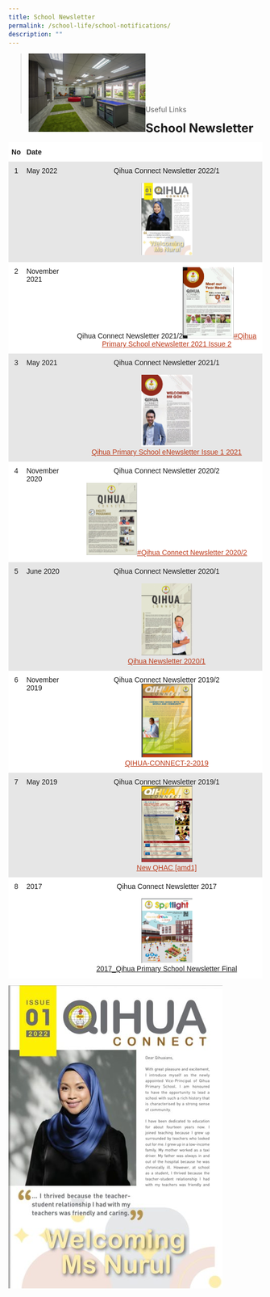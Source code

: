 ```yaml
---
title: School Newsletter
permalink: /school-life/school-notifications/
description: ""
---
```

><img src="/images/Useful%20Links/Picture-6-scaled.jpg"  
     style="width:50%"
			align="left"><br><br><br><br><br><br>
>Useful Links

**<font size=5>School Newsletter</font>**

<table style="border-collapse:collapse;border-spacing:0" class="tg"><thead><tr><th style="background-color:#FFF;border-color:#ffffff;border-style:solid;border-width:1px;font-family:Arial, sans-serif;font-size:14px;font-weight:bold;overflow:hidden;padding:10px 5px;text-align:left;vertical-align:top;word-break:normal"><span style="font-weight:bold">No</span></th><th style="background-color:#FFF;border-color:#ffffff;border-style:solid;border-width:1px;font-family:Arial, sans-serif;font-size:14px;font-weight:bold;overflow:hidden;padding:10px 5px;text-align:left;vertical-align:top;word-break:normal"><span style="font-weight:bold">Date</span></th><th style="background-color:#FFF;border-color:#ffffff;border-style:solid;border-width:1px;font-family:Arial, sans-serif;font-size:14px;font-weight:normal;overflow:hidden;padding:10px 5px;text-align:left;vertical-align:middle;word-break:normal"></th></tr></thead><tbody><tr><td style="background-color:#E6E6E6;border-color:#e6e6e6;border-style:solid;border-width:1px;font-family:Arial, sans-serif;font-size:14px;overflow:hidden;padding:10px 5px;text-align:center;vertical-align:top;word-break:normal">1</td><td style="background-color:#E6E6E6;border-color:#e6e6e6;border-style:solid;border-width:1px;font-family:Arial, sans-serif;font-size:14px;overflow:hidden;padding:10px 5px;text-align:left;vertical-align:top;word-break:normal">May 2022</td><td style="background-color:#E6E6E6;border-color:#e6e6e6;border-style:solid;border-width:1px;font-family:Arial, sans-serif;font-size:14px;overflow:hidden;padding:10px 5px;text-align:center;vertical-align:top;word-break:normal">Qihua Connect Newsletter 2022/1<br><br><img src="/images/Useful%20Links/Newsletter%20Image%201.jpeg" alt="Whatsapp Image 2022 05 26 At 8.55.17 Am" width="101" height="143"></td></tr><tr><td style="background-color:#FFF;border-color:#ffffff;border-style:solid;border-width:1px;font-family:Arial, sans-serif;font-size:14px;overflow:hidden;padding:10px 5px;text-align:center;vertical-align:top;word-break:normal">2</td><td style="background-color:#FFF;border-color:#ffffff;border-style:solid;border-width:1px;font-family:Arial, sans-serif;font-size:14px;overflow:hidden;padding:10px 5px;text-align:left;vertical-align:top;word-break:normal">November 2021</td><td style="background-color:#FFF;border-color:#ffffff;border-style:solid;border-width:1px;font-family:Arial, sans-serif;font-size:14px;overflow:hidden;padding:10px 5px;text-align:center;vertical-align:top;word-break:normal">Qihua Connect Newsletter 2021/2<img src="/images/Useful%20Links/Newsletter%20Image%202.jpg" alt="Capture2" width="101" height="141"><a href="https://qihuapri.ready.sg/2021-2/Qihua%20Primary%20School%20eNewsletter%202021b.html"><span style="text-decoration:underline;color:#BC3A1A;background-color:transparent">#Qihua Primary School eNewsletter 2021 Issue 2</span></a></td></tr><tr><td style="background-color:#E6E6E6;border-color:#e6e6e6;border-style:solid;border-width:1px;font-family:Arial, sans-serif;font-size:14px;overflow:hidden;padding:10px 5px;text-align:center;vertical-align:top;word-break:normal">3</td><td style="background-color:#E6E6E6;border-color:#e6e6e6;border-style:solid;border-width:1px;font-family:Arial, sans-serif;font-size:14px;overflow:hidden;padding:10px 5px;text-align:left;vertical-align:top;word-break:normal">May 2021</td><td style="background-color:#E6E6E6;border-color:#e6e6e6;border-style:solid;border-width:1px;font-family:Arial, sans-serif;font-size:14px;overflow:hidden;padding:10px 5px;text-align:center;vertical-align:top;word-break:normal">Qihua Connect Newsletter 2021/1<br><br><img src="/images/Useful%20Links/Newsletter%20Image%203.jpg" alt="2021 Issue 1" width="101" height="142"><br><a href="https://qihuapri.ready.sg/2021-1/Qihua%20Primary%20School%20eNewsletter%202021a.html"><span style="text-decoration:underline;color:#BC3A1A;background-color:transparent">Qihua Primary School eNewsletter Issue 1 2021</span></a></td></tr><tr><td style="background-color:#FFF;border-color:#ffffff;border-style:solid;border-width:1px;font-family:Arial, sans-serif;font-size:14px;overflow:hidden;padding:10px 5px;text-align:center;vertical-align:top;word-break:normal">4</td><td style="background-color:#FFF;border-color:#ffffff;border-style:solid;border-width:1px;font-family:Arial, sans-serif;font-size:14px;overflow:hidden;padding:10px 5px;text-align:left;vertical-align:top;word-break:normal">November 2020</td><td style="background-color:#FFF;border-color:#ffffff;border-style:solid;border-width:1px;font-family:Arial, sans-serif;font-size:14px;overflow:hidden;padding:10px 5px;text-align:center;vertical-align:top;word-break:normal">Qihua Connect Newsletter 2020/2<br><br><img src="/images/Useful%20Links/Newsletter%20Image%204.jpg" alt="2020 Issue 2" width="101" height="143"><a href="https://qihuapri.ready.sg/2020-2/mobile/index.html"><span style="text-decoration:underline;color:#BC3A1A;background-color:transparent">#Qihua Connect Newsletter 2020/2</span></a></td></tr><tr><td style="background-color:#E6E6E6;border-color:#e6e6e6;border-style:solid;border-width:1px;font-family:Arial, sans-serif;font-size:14px;overflow:hidden;padding:10px 5px;text-align:center;vertical-align:top;word-break:normal">5</td><td style="background-color:#E6E6E6;border-color:#e6e6e6;border-style:solid;border-width:1px;font-family:Arial, sans-serif;font-size:14px;overflow:hidden;padding:10px 5px;text-align:left;vertical-align:top;word-break:normal">June 2020 </td><td style="background-color:#E6E6E6;border-color:#e6e6e6;border-style:solid;border-width:1px;font-family:Arial, sans-serif;font-size:14px;overflow:hidden;padding:10px 5px;text-align:center;vertical-align:top;word-break:normal">Qihua Connect Newsletter 2020/1<br><br><img src="/images/Useful%20Links/Newsletter%20Image%205.jpg" alt="2020 Issue 1" width="101" height="143"><br><a href="https://qihuapri.ready.sg/2020-1/mobile/index.html"><span style="text-decoration:underline;color:#BC3A1A;background-color:transparent">Qihua Newsletter 2020/1</span></a></td></tr><tr><td style="background-color:#FFF;border-color:#ffffff;border-style:solid;border-width:1px;font-family:Arial, sans-serif;font-size:14px;overflow:hidden;padding:10px 5px;text-align:center;vertical-align:top;word-break:normal">6</td><td style="background-color:#FFF;border-color:#ffffff;border-style:solid;border-width:1px;font-family:Arial, sans-serif;font-size:14px;overflow:hidden;padding:10px 5px;text-align:left;vertical-align:top;word-break:normal">November 2019</td><td style="background-color:#FFF;border-color:#ffffff;border-style:solid;border-width:1px;font-family:Arial, sans-serif;font-size:14px;overflow:hidden;padding:10px 5px;text-align:center;vertical-align:top;word-break:normal">Qihua Connect Newsletter 2019/2<br><img src="/images/Useful%20Links/Newsletter%20Image%206.jpg" alt="2019 Issue 2" width="101" height="146"><br><a href="/files/QIHUA-CONNECT-2-2019-compressed.pdf"><span style="text-decoration:underline;color:#BC3A1A;background-color:transparent">QIHUA-CONNECT-2-2019</span></a></td></tr><tr><td style="background-color:#E6E6E6;border-color:#e6e6e6;border-style:solid;border-width:1px;font-family:Arial, sans-serif;font-size:14px;overflow:hidden;padding:10px 5px;text-align:center;vertical-align:top;word-break:normal"> 7</td><td style="background-color:#E6E6E6;border-color:#e6e6e6;border-style:solid;border-width:1px;font-family:Arial, sans-serif;font-size:14px;overflow:hidden;padding:10px 5px;text-align:left;vertical-align:top;word-break:normal"> May 2019</td><td style="background-color:#E6E6E6;border-color:#e6e6e6;border-style:solid;border-width:1px;font-family:Arial, sans-serif;font-size:14px;overflow:hidden;padding:10px 5px;text-align:center;vertical-align:top;word-break:normal">Qihua Connect Newsletter 2019/1<br><img src="/images/Useful%20Links/Newsletter%20Image%207.jpg" alt="2019 Issue 1" width="101" height="151"><br><a href="/files/New-QHAC-amd1.pdf"><span style="text-decoration:underline;color:#BC3A1A;background-color:transparent">New QHAC [amd1]</span></a></td></tr><tr><td style="background-color:#FFF;border-color:#ffffff;border-style:solid;border-width:1px;font-family:Arial, sans-serif;font-size:14px;overflow:hidden;padding:10px 5px;text-align:center;vertical-align:top;word-break:normal">8</td><td style="background-color:#FFF;border-color:#ffffff;border-style:solid;border-width:1px;font-family:Arial, sans-serif;font-size:14px;overflow:hidden;padding:10px 5px;text-align:left;vertical-align:top;word-break:normal">2017</td><td style="background-color:#FFF;border-color:#ffffff;border-style:solid;border-width:1px;font-family:Arial, sans-serif;font-size:14px;overflow:hidden;padding:10px 5px;text-align:center;vertical-align:top;word-break:normal">Qihua Connect Newsletter 2017<br><br><img src="/images/Useful%20Links/Newsletter%20Image%208.jpg" alt="2017 Issue" width="101" height="128"><br><a href="https://qihuapri.moe.edu.sg/wp-content/uploads/2020/06/2017_Qihua-Primary-School-Newsletter-Final.pdf">2017_Qihua Primary School Newsletter Final</a></td></tr></tbody></table>


![](/images/Useful%20Links/Newsletter%20Image%201.jpeg)